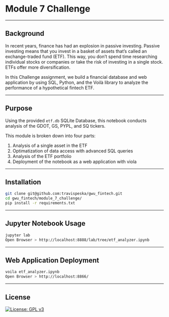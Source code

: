 # Module 7 Challenge

---

## Background
In recent years, finance has had an explosion in passive investing. Passive investing means that you invest in a basket of assets that’s called an exchange-traded fund (ETF). This way, you don’t spend time researching individual stocks or companies or take the risk of investing in a single stock. ETFs offer more diversification.

In this Challenge assignment, we build a financial database and web application by using SQL, Python, and the Voilà library to analyze the performance of a hypothetical fintech ETF.

---

## Purpose
Using the provided `etf.db` SQLite Database, this notebook conducts analysis of the GDOT, GS, PYPL, and SQ tickers.

This module is broken down into four parts:
1. Analysis of a single asset in the ETF
2. Optimatization of data access with advanced SQL queries
3. Analysis of the ETF portfolio
4. Deployment of the notebook as a web application with viola

---

## Installation

```sh
git clone git@github.com:travispeska/gwu_fintech.git
cd gwu_fintech/module_7_challenge/
pip install -r requirements.txt
```

---

## Jupyter Notebook Usage

```sh
jupyter lab
Open Browser > http://localhost:8888/lab/tree/etf_analyzer.ipynb
```

---

## Web Application Deployment

```sh
voila etf_analyzer.ipynb
Open Browser > http://localhost:8866/
```

---

## License

[![License: GPL v3](https://img.shields.io/badge/License-GPLv3-blue.svg)](https://www.gnu.org/licenses/gpl-3.0)
